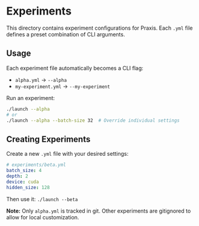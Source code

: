 # Experiments

This directory contains experiment configurations for Praxis. Each `.yml` file defines a preset combination of CLI arguments.

## Usage

Each experiment file automatically becomes a CLI flag:

- `alpha.yml` → `--alpha`
- `my-experiment.yml` → `--my-experiment`

Run an experiment:

```bash
./launch --alpha
# or
./launch --alpha --batch-size 32  # Override individual settings
```

## Creating Experiments

Create a new `.yml` file with your desired settings:

```yaml
# experiments/beta.yml
batch_size: 4
depth: 2
device: cuda
hidden_size: 128
```

Then use it: `./launch --beta`

**Note:** Only `alpha.yml` is tracked in git. Other experiments are gitignored to allow for local customization.
